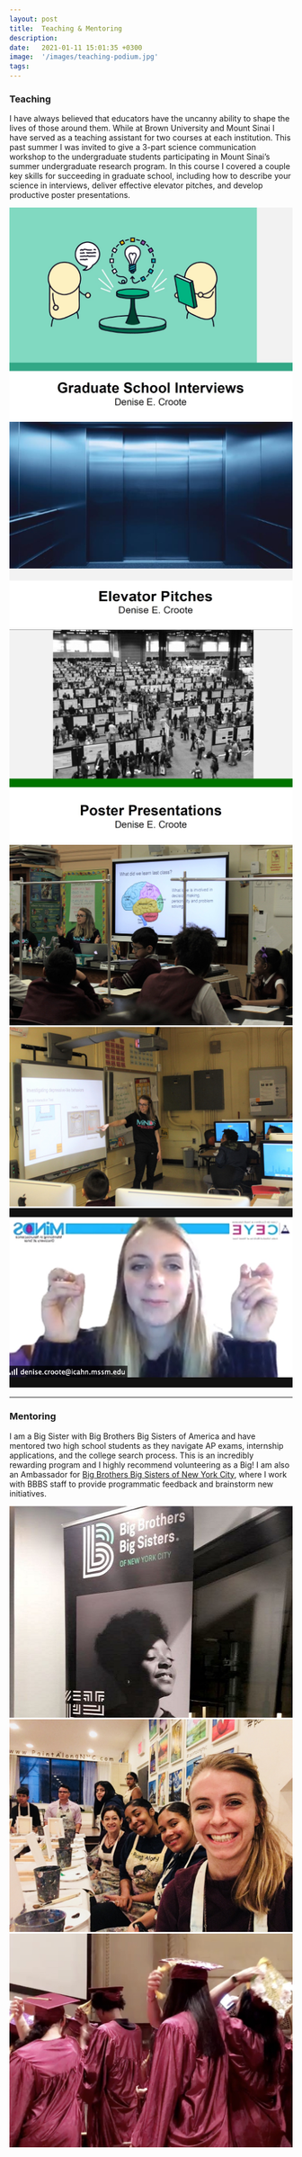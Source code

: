 ```yaml
---
layout: post
title:  Teaching & Mentoring
description: 
date:   2021-01-11 15:01:35 +0300
image:  '/images/teaching-podium.jpg'
tags:   
---
```


### Teaching

I have always believed that educators have the uncanny ability to shape the lives of those around them. While at Brown University and Mount Sinai I have served as a teaching assistant for two courses at each institution. This past summer I was invited to give a 3-part science communication workshop to the undergraduate students participating in Mount Sinai’s summer undergraduate research program. In this course I covered a couple key skills for succeeding in graduate school, including how to describe your science in interviews, deliver effective elevator pitches, and develop productive poster presentations. 

<div class="gallery-box">
  <div class="gallery">
    <img src="/images/teaching-interviews.jpg">
    <img src="/images/teaching-pitches.jpg">
    <img src="/images/teaching-posters.jpg">
    <img src="/images/ps171-classroom-front.jpg">
    <img src="/images/ps171-computerlab.jpg">
    <img src="/images/ps171-virtual.jpg">
  </div>
</div>

***

### Mentoring

I am a Big Sister with Big Brothers Big Sisters of America and have mentored two high school students as they navigate AP exams, internship applications, and the college search process. This is an incredibly rewarding program and I highly recommend volunteering as a Big! I am also an Ambassador for [Big Brothers Big Sisters of New York City](https://www.bigsnyc.org/), where I work with BBBS staff to provide programmatic feedback and brainstorm new initiatives.

<div class="gallery-box">
  <div class="gallery">
    <img src="/images/bbbs-potential.jpg">
    <img src="/images/bbbs-paintnight.jpg">
    <img src="/images/bbbs-graduation.jpg">
  </div>
</div>